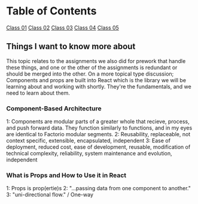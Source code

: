 # Table of Contents

[Class 01](class-01.md)
[Class 02](class-02.md)
[Class 03](class-03.md)
[Class 04](class-04.md)
[Class 05](class-05.md)

## Things I want to know more about

  This topic relates to the assignments we also did for prework that handle these things, and one or the other of the assignments is redundant or should be merged into the other. On a more topical type discussion; Components and props are built into React which is the library we will be learning about and working with shortly. They're the fundamentals, and we need to learn about them.

### Component-Based Architecture

  1: Components are modular parts of a greater whole that recieve, process, and push forward data. They function similarly to functions, and in my eyes are identical to Factorio modular segments.
  2: Reusability, replaceable, not context specific, extensible, encapsulated, independent
  3: Ease of deployment, reduced cost, ease of development, reusable, modification of technical complexity, reliability, system maintenance and evolution, independent

### What is Props and How to Use it in React

  1: Props is prop(ertie)s
  2: "...passing data from one component to another."
  3: "uni-directional flow." / One-way
  